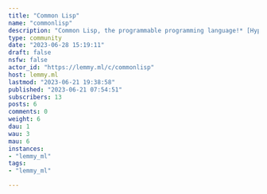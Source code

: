 ```yaml
---
title: "Common Lisp" 
name: "commonlisp"
description: "Common Lisp, the programmable programming language!* [HyperSpec](http://www.lispworks.com/documentation/HyperSpec/Front/Contents.htm)* [Quicklisp](https://www.quicklisp.org/)* [Getting Started](https://cliki.net/Getting%20Started)* [Wiki](https://cliki.net/)* [Planet Lisp](https://planet.lisp.org/)* [Common-Lisp.net](https://common-lisp.net/)"
type: community
date: "2023-06-28 15:19:11"
draft: false
nsfw: false
actor_id: "https://lemmy.ml/c/commonlisp"
host: lemmy.ml
lastmod: "2023-06-21 19:38:58"
published: "2023-06-21 07:54:51"
subscribers: 13
posts: 6
comments: 0
weight: 6
dau: 1
wau: 3
mau: 6
instances:
- "lemmy_ml"
tags: 
- "lemmy_ml"

---
```

